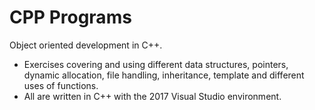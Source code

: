 # CPP Programs

Object oriented development in C++.
* Exercises covering and using different data structures, pointers, dynamic allocation, file handling, inheritance, template and different uses of functions.
* All are written in C++ with the 2017 Visual Studio environment. 
